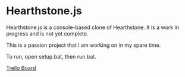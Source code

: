 # Hearthstone.js

Hearthstone.js is a console-based clone of Hearthstone. It is a work in progress and is not yet complete.

This is a passion project that I am working on in my spare time.

To run, open setup.bat, then run.bat.

[Trello Board](https://trello.com/b/yvBMr5Xq/hearthstonejs)
